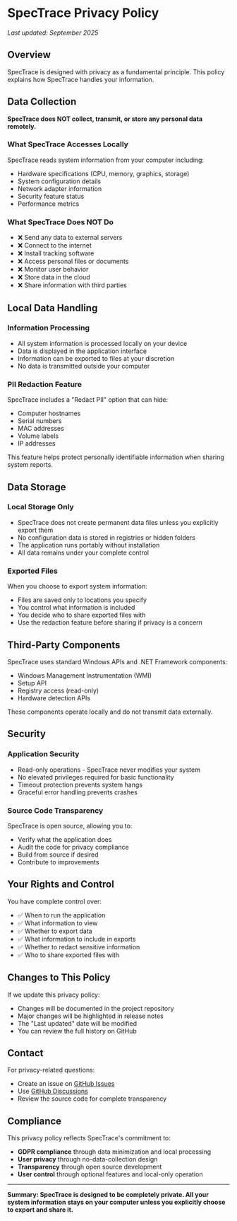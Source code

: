 # SpecTrace Privacy Policy

*Last updated: September 2025*

## Overview

SpecTrace is designed with privacy as a fundamental principle. This policy explains how SpecTrace handles your information.

## Data Collection

**SpecTrace does NOT collect, transmit, or store any personal data remotely.**

### What SpecTrace Accesses Locally
SpecTrace reads system information from your computer including:
- Hardware specifications (CPU, memory, graphics, storage)
- System configuration details
- Network adapter information
- Security feature status
- Performance metrics

### What SpecTrace Does NOT Do
- ❌ Send any data to external servers
- ❌ Connect to the internet
- ❌ Install tracking software
- ❌ Access personal files or documents
- ❌ Monitor user behavior
- ❌ Store data in the cloud
- ❌ Share information with third parties

## Local Data Handling

### Information Processing
- All system information is processed locally on your device
- Data is displayed in the application interface
- Information can be exported to files at your discretion
- No data is transmitted outside your computer

### PII Redaction Feature
SpecTrace includes a "Redact PII" option that can hide:
- Computer hostnames
- Serial numbers
- MAC addresses
- Volume labels
- IP addresses

This feature helps protect personally identifiable information when sharing system reports.

## Data Storage

### Local Storage Only
- SpecTrace does not create permanent data files unless you explicitly export them
- No configuration data is stored in registries or hidden folders
- The application runs portably without installation
- All data remains under your complete control

### Exported Files
When you choose to export system information:
- Files are saved only to locations you specify
- You control what information is included
- You decide who to share exported files with
- Use the redaction feature before sharing if privacy is a concern

## Third-Party Components

SpecTrace uses standard Windows APIs and .NET Framework components:
- Windows Management Instrumentation (WMI)
- Setup API
- Registry access (read-only)
- Hardware detection APIs

These components operate locally and do not transmit data externally.

## Security

### Application Security
- Read-only operations - SpecTrace never modifies your system
- No elevated privileges required for basic functionality
- Timeout protection prevents system hangs
- Graceful error handling prevents crashes

### Source Code Transparency
SpecTrace is open source, allowing you to:
- Verify what the application does
- Audit the code for privacy compliance
- Build from source if desired
- Contribute to improvements

## Your Rights and Control

You have complete control over:
- ✅ When to run the application
- ✅ What information to view
- ✅ Whether to export data
- ✅ What information to include in exports
- ✅ Whether to redact sensitive information
- ✅ Who to share exported files with

## Changes to This Policy

If we update this privacy policy:
- Changes will be documented in the project repository
- Major changes will be highlighted in release notes
- The "Last updated" date will be modified
- You can review the full history on GitHub

## Contact

For privacy-related questions:
- Create an issue on [GitHub Issues](https://github.com/username/SpecTrace/issues)
- Use [GitHub Discussions](https://github.com/username/SpecTrace/discussions)
- Review the source code for complete transparency

## Compliance

This privacy policy reflects SpecTrace's commitment to:
- **GDPR compliance** through data minimization and local processing
- **User privacy** through no-data-collection design
- **Transparency** through open source development
- **User control** through optional features and local-only operation

---

**Summary: SpecTrace is designed to be completely private. All your system information stays on your computer unless you explicitly choose to export and share it.**
